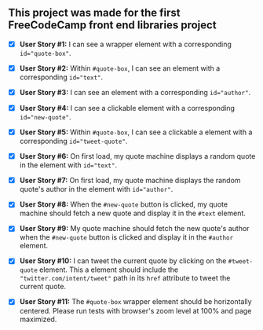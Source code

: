 ## This project was made for the first FreeCodeCamp front end libraries project

- [x] **User Story #1:** I can see a wrapper element with a corresponding `id="quote-box"`.

- [x] **User Story #2:** Within `#quote-box`, I can see an element with a corresponding `id="text"`.

- [x] **User Story #3:** I can see an element with a corresponding `id="author"`.

- [x] **User Story #4:** I can see a clickable element with a corresponding `id="new-quote"`.

- [x] **User Story #5:** Within `#quote-box`, I can see a clickable a element with a corresponding `id="tweet-quote"`.

- [x] **User Story #6:** On first load, my quote machine displays a random quote in the element with `id="text"`.

- [x] **User Story #7:** On first load, my quote machine displays the random quote's author in the element with `id="author"`.

- [x] **User Story #8:** When the `#new-quote` button is clicked, my quote machine should fetch a new quote and display it in the `#text` element.

- [x] **User Story #9:** My quote machine should fetch the new quote's author when the `#new-quote` button is clicked and display it in the `#author` element.

- [x] **User Story #10:** I can tweet the current quote by clicking on the `#tweet-quote` element.
      This a element should include the `"twitter.com/intent/tweet"` path in its `href` attribute to tweet the current quote.

- [x] **User Story #11:** The `#quote-box` wrapper element should be horizontally centered.
      Please run tests with browser's zoom level at 100% and page maximized.
